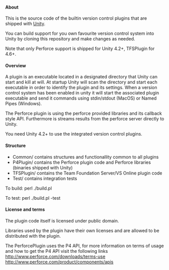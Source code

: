 #### About

This is the source code of the builtin version control plugins that are shipped with [Unity](http://www.unity3d.com).

You can build support for you own favourite version control system into Unity by cloning this repository and make changes as needed.

Note that only Perforce support is shipped for Unity 4.2+, TFSPlugin for 4.6+.

#### Overview

A plugin is an executable located in a designated directory that Unity can start and kill at will. At startup Unity will scan the directory and start each executable in order to identify the plugin and its settings. When a version control system has been enabled in unity it will start the associated plugin executable and send it commands using stdin/stdout (MacOS) or Named Pipes (Windows).

The Perforce plugin is using the perforce provided libraries and its callback style API. Furthermore is streams results from the perforce server directly to Unity.

You need Unity 4.2+ to use the integrated version control plugins.

#### Structure

* Common/ contains structures and functionallity common to all plugins
* P4Plugin/ contains the Perforce plugin code and Perforce libraries (binaries shipped with Unity)
* TFSPlugin/ contains the Team Foundation Server/VS Online plugin code
* Test/ contains integration tests

To build:
perl ./build.pl  

To test:
perl ./build.pl -test

#### License and terms

The plugin code itself is licensed under public domain. 

Libraries used by the plugin have their own licenses and are allowed to be distributed with the plugin.

The PerforcePlugin uses the P4 API, for more information on terms of usage and how to get the P4 API visit the following links
http://www.perforce.com/downloads/terms-use
http://www.perforce.com/product/components/apis
